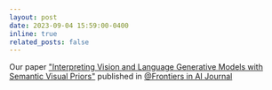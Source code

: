 ```yaml
---
layout: post
date: 2023-09-04 15:59:00-0400
inline: true
related_posts: false
---
```


Our paper <a href="https://www.frontiersin.org/articles/10.3389/frai.2023.1220476/abstract"> "Interpreting Vision and Language Generative
											Models with Semantic Visual Priors"</a> published in <a href="https://www.frontiersin.org/research-topics/48440/explainable-ai-in-natural-language-processing"> @Frontiers in AI Journal </a>